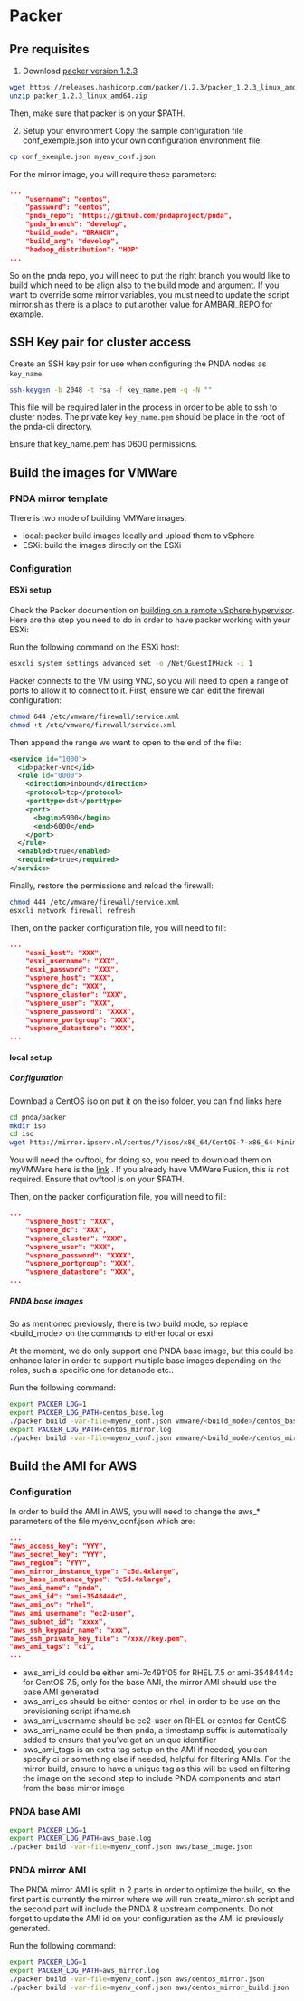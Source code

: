 # Packer


## Pre requisites

1. Download [packer version 1.2.3](https://www.packer.io/downloads.html)

```sh
wget https://releases.hashicorp.com/packer/1.2.3/packer_1.2.3_linux_amd64.zip
unzip packer_1.2.3_linux_amd64.zip
```
Then, make sure that packer is on your $PATH.

2. Setup your environment
Copy the sample configuration file conf_exemple.json into your own configuration environment file:

```sh
cp conf_exemple.json myenv_conf.json
```

For the mirror image, you will require these parameters:

```json
...
    "username": "centos",
    "password": "centos",
    "pnda_repo": "https://github.com/pndaproject/pnda",
    "pnda_branch": "develop",
    "build_mode": "BRANCH",
    "build_arg": "develop",
    "hadoop_distribution": "HDP"
...
```
So on the pnda repo, you will need to put the right branch you would like to build which need to be align also to the build mode and argument.
If you want to override some mirror variables, you must need to update the script mirror.sh as there is a place to put another value for AMBARI_REPO for example.

## SSH Key pair for cluster access
Create an SSH key pair for use when configuring the PNDA nodes as ```key_name```. 

```sh
ssh-keygen -b 2048 -t rsa -f key_name.pem -q -N ""
```

This file will be required later in the process in order to be able to ssh to cluster nodes. The private key ```key_name.pem``` should be place in the root of the pnda-cli directory. 

Ensure that key_name.pem has 0600 permissions. 

## Build the images for VMWare

### PNDA mirror template

There is two mode of building VMWare images:
* local: packer build images locally and upload them to vSphere
* ESXi: build the images directly on the ESXi

### Configuration

#### ESXi setup
Check the Packer documention on [building on a remote vSphere hypervisor](https://www.packer.io/docs/builders/vmware-iso.html#building-on-a-remote-vsphere-hypervisor).
Here are the step you need to do in order to have packer working with your ESXi:

Run the following command on the ESXi host:
```sh
esxcli system settings advanced set -o /Net/GuestIPHack -i 1
```
Packer connects to the VM using VNC, so you will need to open a range of ports to allow it to connect to it.
First, ensure we can edit the firewall configuration:
```sh
chmod 644 /etc/vmware/firewall/service.xml
chmod +t /etc/vmware/firewall/service.xml
```

Then append the range we want to open to the end of the file:
```xml
<service id="1000">
  <id>packer-vnc</id>
  <rule id="0000">
    <direction>inbound</direction>
    <protocol>tcp</protocol>
    <porttype>dst</porttype>
    <port>
      <begin>5900</begin>
      <end>6000</end>
    </port>
  </rule>
  <enabled>true</enabled>
  <required>true</required>
</service>
```

Finally, restore the permissions and reload the firewall:
```sh
chmod 444 /etc/vmware/firewall/service.xml
esxcli network firewall refresh
```

Then, on the packer configuration file, you will need to fill:
```json
...
    "esxi_host": "XXX",
    "esxi_username": "XXX",
    "esxi_password": "XXX",
    "vsphere_host": "XXX",
    "vsphere_dc": "XXX",
    "vsphere_cluster": "XXX",
    "vsphere_user": "XXX",
    "vsphere_password": "XXXX",
    "vsphere_portgroup": "XXX",
    "vsphere_datastore": "XXX",
...
```

#### local setup

##### Configuration
Download a CentOS iso on put it on the iso folder, you can find links [here](http://isoredirect.centos.org/centos/7/isos/x86_64/CentOS-7-x86_64-Minimal-1804.iso)

```sh
cd pnda/packer
mkdir iso
cd iso
wget http://mirror.ipserv.nl/centos/7/isos/x86_64/CentOS-7-x86_64-Minimal-1804.iso
```

You will need the ovftool, for doing so, you need to download them on myVMWare here is the [link](https://my.vmware.com/group/vmware/details?downloadGroup=OVFTOOL430&productId=742) . If you already have VMWare Fusion, this is not required. Ensure that ovftool is on your $PATH.

Then, on the packer configuration file, you will need to fill:
```json
...
    "vsphere_host": "XXX",
    "vsphere_dc": "XXX",
    "vsphere_cluster": "XXX",
    "vsphere_user": "XXX",
    "vsphere_password": "XXXX",
    "vsphere_portgroup": "XXX",
    "vsphere_datastore": "XXX",
...
```

##### PNDA base images
So as mentioned previously, there is two build mode, so replace <build_mode> on the commands to either local or esxi

At the moment, we do only support one PNDA base image, but this could be enhance later in order to support multiple base images depending on the roles, such a specific one for datanode etc..

Run the following command:
```sh
export PACKER_LOG=1
export PACKER_LOG_PATH=centos_base.log
./packer build -var-file=myenv_conf.json vmware/<build_mode>/centos_base.json
export PACKER_LOG_PATH=centos_mirror.log
./packer build -var-file=myenv_conf.json vmware/<build_mode>/centos_mirror.json
```

## Build the AMI for AWS

### Configuration

In order to build the AMI in AWS, you will need to change the aws_* parameters of the file myenv_conf.json which are:

```json
...
"aws_access_key": "YYY",
"aws_secret_key": "YYY",
"aws_region": "YYY",
"aws_mirror_instance_type": "c5d.4xlarge",
"aws_base_instance_type": "c5d.4xlarge",
"aws_ami_name": "pnda",
"aws_ami_id": "ami-3548444c",
"aws_ami_os": "rhel",
"aws_ami_username": "ec2-user",
"aws_subnet_id": "xxxx",
"aws_ssh_keypair_name": "xxx",
"aws_ssh_private_key_file": "/xxx//key.pem",
"aws_ami_tags": "ci",
...
```
* aws_ami_id could be either ami-7c491f05 for RHEL 7.5 or ami-3548444c for CentOS 7.5, only for the base AMI, the mirror AMI should use the base AMI generated
* aws_ami_os should be either centos or rhel, in order to be use on the provisioning script ifname.sh
* aws_ami_username should be ec2-user on RHEL or centos for CentOS
* aws_ami_name could be then pnda, a timestamp suffix is automatically added to ensure that you've got an unique identifier
* aws_ami_tags is an extra tag setup on the AMI if needed, you can specify ci or something else if needed, helpful for filtering AMIs. For the mirror build, ensure to have a unique tag as this will be used on filtering the image on the second step to include PNDA components and start from the base mirror image

### PNDA base AMI
```sh
export PACKER_LOG=1
export PACKER_LOG_PATH=aws_base.log
./packer build -var-file=myenv_conf.json aws/base_image.json
```

### PNDA mirror AMI

The PNDA mirror AMI is split in 2 parts in order to optimize the build, so the first part is currently the mirror where we will run create_mirror.sh script and the second part will include the PNDA & upstream components. Do not forget to update the AMI id on your configuration as the AMI id previously generated.

Run the following command:
```sh
export PACKER_LOG=1
export PACKER_LOG_PATH=aws_mirror.log
./packer build -var-file=myenv_conf.json aws/centos_mirror.json
./packer build -var-file=myenv_conf.json aws/centos_mirror_build.json
```
